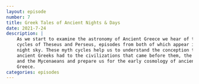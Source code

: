 ```yaml
---
layout: episode
number: 7
title: Greek Tales of Ancient Nights & Days
date: 2021-7-24
description: |
    As we start to examine the astronomy of Ancient Greece we hear of the myth
    cycles of Theseus and Perseus, episodes from both of which appear in the
    night sky. These myth cycles help us to understand the conception the
    ancient Greeks had to the civilizations that came before them, the Minoans
    and the Mycenaeans and prepare us for the early cosmology of ancient
    Greece.
categories: episodes
---
```

